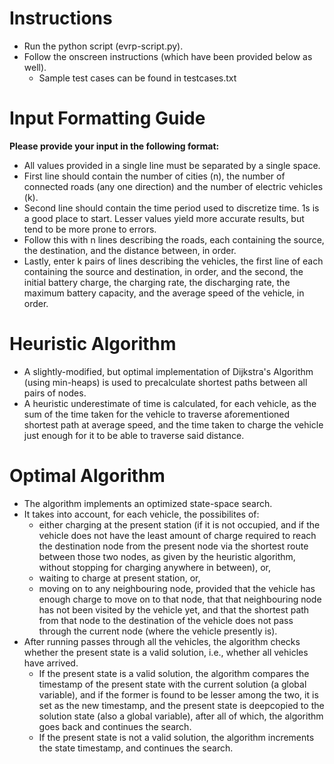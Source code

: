 # Instructions
  
  * Run the python script (evrp-script.py).
  * Follow the onscreen instructions (which have been provided below as well).
    * Sample test cases can be found in testcases.txt

# Input Formatting Guide

  **Please provide your input in the following format:**
  * All values provided in a single line must be separated by a single space.
  * First line should contain the number of cities (n), the number of connected roads (any one direction) and the number of electric vehicles (k).
  * Second line should contain the time period used to discretize time. 1s is a good place to start. Lesser values yield more accurate results, but tend to be more prone to     errors.
  * Follow this with n lines describing the roads, each containing the source, the destination, and the distance between, in order.
  * Lastly, enter k pairs of lines describing the vehicles, the first line of each containing the source and destination, in order, and the second, the initial battery charge, the charging rate, the discharging rate, the maximum battery capacity, and the average speed of the vehicle, in order.

# Heuristic Algorithm
  
  * A slightly-modified, but optimal implementation of Dijkstra's Algorithm (using min-heaps) is used to precalculate shortest paths between all pairs of nodes.
  * A heuristic underestimate of time is calculated, for each vehicle, as the sum of the time taken for the vehicle to traverse aforementioned shortest path at average speed, and the time taken to charge the vehicle just enough for it to be able to traverse said distance.

# Optimal Algorithm
  
  * The algorithm implements an optimized state-space search.
  * It takes into account, for each vehicle, the possibilites of:
    *  either charging at the present station (if it is not occupied, and if the vehicle does not have the least amount of charge required to reach the destination node from the present node via the shortest route between those two nodes, as given by the heuristic algorithm, without stopping for charging anywhere in between), or,
    *  waiting to charge at present station, or,
    *  moving on to any neighbouring node, provided that the vehicle has enough charge to move on to that node, that that neighbouring node has not been visited by the vehicle yet, and that the shortest path from that node to the destination of the vehicle does not pass through the current node (where the vehicle presently is).
  * After running passes through all the vehicles, the algorithm checks whether the present state is a valid solution, i.e., whether all vehicles have arrived.
    * If the present state is a valid solution, the algorithm compares the timestamp of the present state with the current solution (a global variable), and if the former is found to be lesser among the two, it is set as the new timestamp, and the present state is deepcopied to the solution state (also a global variable), after all of which, the algorithm goes back and continues the search.
    * If the present state is not a valid solution, the algorithm increments the state timestamp, and continues the search.
